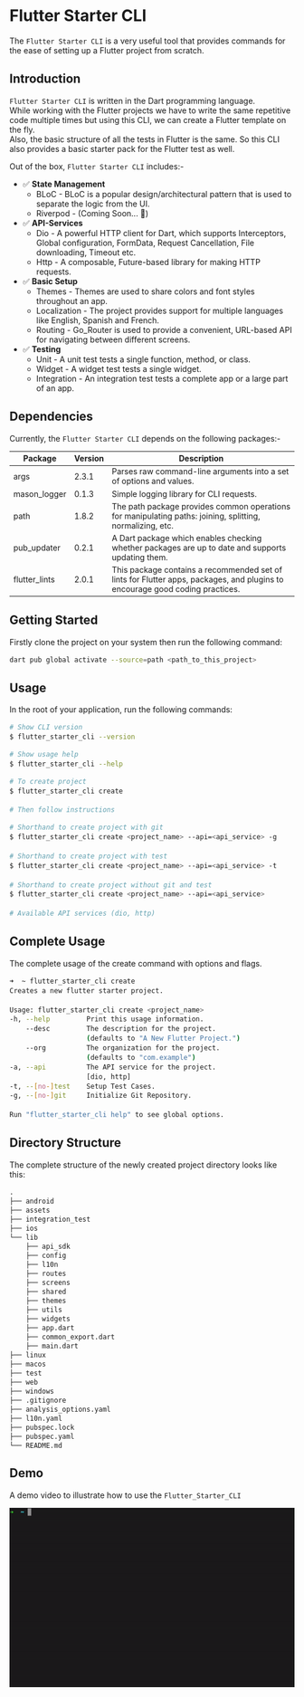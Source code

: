 # Flutter Starter CLI

The `Flutter Starter CLI` is a very useful tool that provides commands for the ease of setting up a Flutter project from scratch.

## Introduction

`Flutter Starter CLI` is written in the Dart programming language.\
While working with the Flutter projects we have to write the same repetitive code multiple times but using this CLI, we can create a Flutter template on the fly.\
Also, the basic structure of all the tests in Flutter is the same. So this CLI also provides a basic starter pack for the Flutter test as well.

Out of the box, `Flutter Starter CLI` includes:-

- ✅ **State Management**
  - BLoC - BLoC is a popular design/architectural pattern that is used to separate the logic from the UI.
  - Riverpod - (Coming Soon... 🥳)
- ✅ **API-Services**
  - Dio - A powerful HTTP client for Dart, which supports Interceptors, Global configuration, FormData, Request Cancellation, File downloading, Timeout etc.
  - Http - A composable, Future-based library for making HTTP requests.
- ✅ **Basic Setup**
  - Themes - Themes are used to share colors and font styles throughout an app.
  - Localization - The project provides support for multiple languages like English, Spanish and French.
  - Routing - Go_Router is used to provide a convenient, URL-based API for navigating between different screens.
- ✅ **Testing**
  - Unit - A unit test tests a single function, method, or class.
  - Widget - A widget test tests a single widget.
  - Integration - An integration test tests a complete app or a large part of an app.

## Dependencies

Currently, the `Flutter Starter CLI` depends on the following packages:-

| Package       | Version | Description                                                                                                                  |
| ------------- | ------- | ---------------------------------------------------------------------------------------------------------------------------- |
| args          | 2.3.1   | Parses raw command-line arguments into a set of options and values.                                                          |
| mason_logger  | 0.1.3   | Simple logging library for CLI requests.                                                                                     |
| path          | 1.8.2   | The path package provides common operations for manipulating paths: joining, splitting, normalizing, etc.                    |
| pub_updater   | 0.2.1   | A Dart package which enables checking whether packages are up to date and supports updating them.                            |
| flutter_lints | 2.0.1   | This package contains a recommended set of lints for Flutter apps, packages, and plugins to encourage good coding practices. |

## Getting Started

Firstly clone the project on your system then run the following command:

```sh
dart pub global activate --source=path <path_to_this_project>
```

## Usage

In the root of your application, run the following commands:

```sh
# Show CLI version
$ flutter_starter_cli --version
```

```sh
# Show usage help
$ flutter_starter_cli --help
```

```sh
# To create project
$ flutter_starter_cli create

# Then follow instructions
```

```sh
# Shorthand to create project with git
$ flutter_starter_cli create <project_name> --api=<api_service> -g

# Shorthand to create project with test
$ flutter_starter_cli create <project_name> --api=<api_service> -t

# Shorthand to create project without git and test
$ flutter_starter_cli create <project_name> --api=<api_service>

# Available API services (dio, http)
```

## Complete Usage

The complete usage of the create command with options and flags.

```sh
➜  ~ flutter_starter_cli create
Creates a new flutter starter project.

Usage: flutter_starter_cli create <project_name>
-h, --help         Print this usage information.
    --desc         The description for the project.
                   (defaults to "A New Flutter Project.")
    --org          The organization for the project.
                   (defaults to "com.example")
-a, --api          The API service for the project.
                   [dio, http]
-t, --[no-]test    Setup Test Cases.
-g, --[no-]git     Initialize Git Repository.

Run "flutter_starter_cli help" to see global options.
```

## Directory Structure

The complete structure of the newly created project directory looks like this:

```
.
├── android
├── assets
├── integration_test
├── ios
└── lib
    ├── api_sdk
    ├── config
    ├── l10n
    ├── routes
    ├── screens
    ├── shared
    ├── themes
    ├── utils
    ├── widgets
    ├── app.dart
    ├── common_export.dart
    ├── main.dart
├── linux
├── macos
├── test
├── web
├── windows
├── .gitignore
├── analysis_options.yaml
├── l10n.yaml
├── pubspec.lock
├── pubspec.yaml
└── README.md
```

## Demo

A demo video to illustrate how to use the `Flutter_Starter_CLI`

![demo](flutter-starter-cli.gif)

